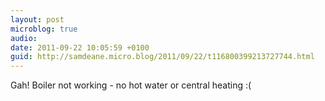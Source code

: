 ```yaml
---
layout: post
microblog: true
audio: 
date: 2011-09-22 10:05:59 +0100
guid: http://samdeane.micro.blog/2011/09/22/t116800399213727744.html
---
```

Gah! Boiler not working - no hot water or central heating :(
